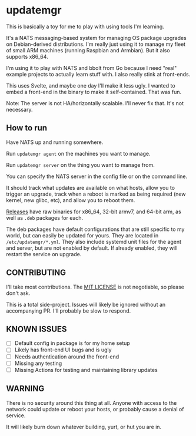 # updatemgr

This is basically a toy for me to play with using tools I'm learning.

It's a NATS messaging-based system for managing OS package upgrades on
Debian-derived distributions.  I'm really just using it to manage my fleet of
small ARM machines (running Raspbian and Armbian).  But it also supports
x86_64.

I'm using it to play with NATS and bbolt from Go because I need "real" example
projects to actually learn stuff with.  I also really stink at front-ends.

This uses Svelte, and maybe one day I'll make it less ugly.  I wanted to embed
a front-end in the binary to make it self-contained.  That was fun.

Note: The server is not HA/horizontally scalable.  I'll never fix that.  It's
not necessary.

## How to run

Have NATS up and running somewhere.

Run `updatemgr agent` on the machines you want to manage.

Run `updatemgr server` on the thing you want to manage from.

You can specify the NATS server in the config file or on the command line.

It should track what updates are available on what hosts, allow you to trigger
an upgrade, track when a reboot is marked as being required (new kernel, new
glibc, etc), and allow you to reboot them.

[Releases](https://github.com/mmessmore/updatemgr/releases) have raw binaries
for x86_64, 32-bit armv7, and 64-bit arm, as well as `.deb` packages for each.

The deb packages have default configurations that are still specific to my
world, but can easily be updated for yours.  They are located in
`/etc/updatemgr/*.yml`.  They also include systemd unit files for the agent and
server, but are not enabled by default.  If already enabled, they will restart the
service on upgrade.

## CONTRIBUTING

I'll take most contributions.  The [MIT LICENSE](./LICENSE) is not negotiable,
so please don't ask.

This is a total side-project.  Issues will likely be ignored without an
accompanying PR.  I'll probably be slow to respond.

## KNOWN ISSUES

- [ ] Default config in package is for my home setup
- [ ] Likely has front-end UI bugs and is ugly
- [ ] Needs authentication around the front-end
- [ ] Missing any testing
- [ ] Missing Actions for testing and maintaining library updates

## WARNING

There is no security around this thing at all.  Anyone with access to
the network could update or reboot your hosts, or probably cause a denial
of service.

It will likely burn down whatever building, yurt, or hut you are in.
